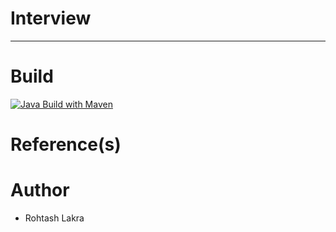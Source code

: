 # Interview

---


# Build

[![Java Build with Maven](https://github.com/rslakra/Interview/actions/workflows/maven-publish.yml/badge.svg)](https://github.com/rslakra/Interview/actions/workflows/maven-publish.yml)

# Reference(s)



# Author

- Rohtash Lakra
